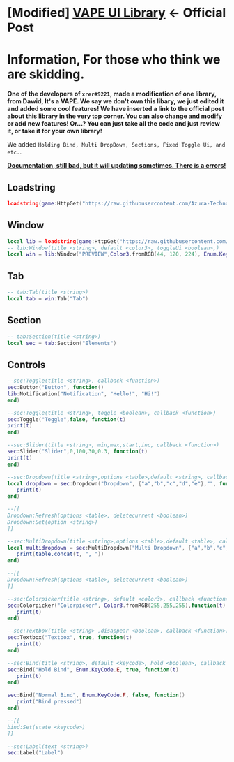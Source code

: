 # [Modified] **[VAPE UI Library](https://v3rmillion.net/showthread.php?tid=1098651)** ← Official Post

# Information, For those who think we are skidding.

**One of the developers of `xrer#9221`, made a modification of one library, from Dawid, It's a VAPE. We say we don't own this libary, we just edited it and added some cool features! We have inserted a link to the official post about this library in the very top corner. You can also change and modify or add new features! Or...? You can just take all the code and just review it, or take it for your own library!**

We added `Holding Bind, Multi DropDown, Sections, Fixed Toggle Ui, and etc.`.

**[Documentation, still bad, but it will updating sometimes. There is a errors!](https://vaiumabe-athletes.gitbook.io/azura-technology/)**

## Loadstring
```lua
loadstring(game:HttpGet("https://raw.githubusercontent.com/Azura-Technology/Azura-Hub/main/BetaUpdateVapeUiLib"))()
```

## Window
```lua
local lib = loadstring(game:HttpGet("https://raw.githubusercontent.com/Azura-Technology/Azura-Hub/main/BetaUpdateVapeUiLib"))()
-- lib:Window(title <string>, default <color3>, toggleUi <boolean>,)
local win = lib:Window("PREVIEW",Color3.fromRGB(44, 120, 224), Enum.KeyCode.RightControl)
```

## Tab
```lua
-- tab:Tab(title <string>)
local tab = win:Tab("Tab")
```

## Section
```lua
-- tab:Section(title <string>)
local sec = tab:Section("Elements")
```

## Controls

```lua
--sec:Toggle(title <string>, callback <function>)
sec:Button("Button", function()
lib:Notification("Notification", "Hello!", "Hi!")
end)

--sec:Toggle(title <string>, toggle <boolean>, callback <function>)
sec:Toggle("Toggle",false, function(t)
print(t)
end)

--sec:Slider(title <string>, min,max,start,inc, callback <function>)
sec:Slider("Slider",0,100,30,0.3, function(t)
print(t)
end)

--sec:Dropdown(title <string>,options <table>,default <string>, callback <function>)
local dropdown = sec:Dropdown("Dropdown", {"a","b","c","d","e"},"", function(t)
   print(t)
end)

--[[
Dropdown:Refresh(options <table>, deletecurrent <boolean>)
Dropdown:Set(option <string>)
]]

--sec:MultiDropdown(title <string>,options <table>,default <table>, callback <function>)
local multidropdown = sec:MultiDropdown("Multi Dropdown", {"a","b","c","d","e"},{"b", "c"}, function(t)
   print(table.concat(t, ", "))
end)

--[[
Dropdown:Refresh(options <table>, deletecurrent <boolean>)
]]

--sec:Colorpicker(title <string>, default <color3>, callback <function>)
sec:Colorpicker("Colorpicker", Color3.fromRGB(255,255,255),function(t)
   print(t)
end)

--sec:Textbox(title <string> ,disappear <boolean>, callback <function>)
sec:Textbox("Textbox", true, function(t)
   print(t)
end)

--sec:Bind(title <string>, default <keycode>, hold <boolean>, callback <function>)
sec:Bind("Hold Bind", Enum.KeyCode.E, true, function(t)
   print(t)
end)

sec:Bind("Normal Bind", Enum.KeyCode.F, false, function()
   print("Bind pressed")
end)

--[[
bind:Set(state <keycode>)
]]

--sec:Label(text <string>)
sec:Label("Label")
```
